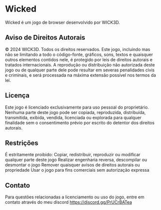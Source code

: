 # Wicked

Wicked é um jogo de browser desenvolvido por WICK3D.

## Aviso de Direitos Autorais
© 2024 WICK3D. Todos os direitos reservados.
Este jogo, incluindo mas não se limitando a todo o código-fonte, gráficos, sons, textos e quaisquer outros elementos contidos nele, é protegido por leis de direitos autorais e tratados internacionais. A reprodução ou distribuição não autorizada deste jogo ou de qualquer parte dele pode resultar em severas penalidades civis e criminais, e será processada na máxima extensão possível nos termos da lei.

## Licença
Este jogo é licenciado exclusivamente para uso pessoal do proprietário. Nenhuma parte deste jogo pode ser copiada, reproduzida, distribuída, transmitida, exibida, vendida, licenciada ou explorada para qualquer finalidade sem o consentimento prévio por escrito do detentor dos direitos autorais.

## Restrições
É estritamente proibido:
Copiar, redistribuir, reproduzir ou modificar qualquer parte deste jogo
Realizar engenharia reversa, descompilar ou desmontar o jogo
Remover quaisquer avisos de direitos autorais ou propriedade
Usar o jogo para fins comerciais sem autorização expressa

## Contato
Para questões relacionadas a licenciamento ou uso do jogo, entre em contato através do meu discord https://discord.gg/PrUCrBATea
